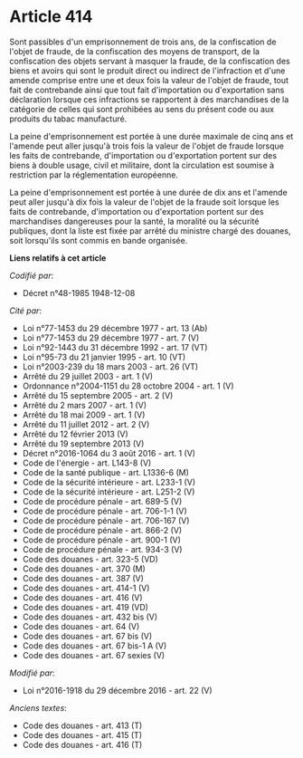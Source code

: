 # Article 414

Sont passibles d'un emprisonnement de trois ans, de la confiscation de l'objet de fraude, de la confiscation des moyens de
transport, de la confiscation des objets servant à masquer la fraude, de la confiscation des biens et avoirs qui sont le
produit direct ou indirect de l'infraction et d'une amende comprise entre une et deux fois la valeur de l'objet de fraude,
tout fait de contrebande ainsi que tout fait d'importation ou d'exportation sans déclaration lorsque ces infractions se
rapportent à des marchandises de la catégorie de celles qui sont prohibées au sens du présent code ou aux produits du tabac
manufacturé. 

La peine d'emprisonnement est portée à une durée maximale de cinq ans et l'amende peut aller jusqu'à trois fois la valeur de
l'objet de fraude lorsque les faits de contrebande, d'importation ou d'exportation portent sur des biens à double usage,
civil et militaire, dont la circulation est soumise à restriction par la réglementation européenne. 

La peine d'emprisonnement est portée à une durée de dix ans et l'amende peut aller jusqu'à dix fois la valeur de l'objet de
la fraude soit lorsque les faits de contrebande, d'importation ou d'exportation portent sur des marchandises dangereuses pour
la santé, la moralité ou la sécurité publiques, dont la liste est fixée par arrêté du ministre chargé des douanes, soit
lorsqu'ils sont commis en bande organisée.

**Liens relatifs à cet article**

_Codifié par_:

  - Décret n°48-1985 1948-12-08

_Cité par_:

  - Loi n°77-1453 du 29 décembre 1977 - art. 13 (Ab)
  - Loi n°77-1453 du 29 décembre 1977 - art. 7 (V)
  - Loi n°92-1443 du 31 décembre 1992 - art. 17 (VT)
  - Loi n°95-73 du 21 janvier 1995 - art. 10 (VT)
  - Loi n°2003-239 du 18 mars 2003 - art. 26 (VT)
  - Arrêté du 29 juillet 2003 - art. 1 (V)
  - Ordonnance n°2004-1151 du 28 octobre 2004 - art. 1 (V)
  - Arrêté du 15 septembre 2005 - art. 2 (V)
  - Arrêté du 2 mars 2007 - art. 1 (V)
  - Arrêté du 18 mai 2009 - art. 1 (V)
  - Arrêté du 11 juillet 2012 - art. 2 (V)
  - Arrêté du 12 février 2013 (V)
  - Arrêté du 19 septembre 2013 (V)
  - Décret n°2016-1064 du 3 août 2016 - art. 1 (V)
  - Code de l'énergie - art. L143-8 (V)
  - Code de la santé publique - art. L1336-6 (M)
  - Code de la sécurité intérieure - art. L233-1 (V)
  - Code de la sécurité intérieure - art. L251-2 (V)
  - Code de procédure pénale - art. 689-5 (V)
  - Code de procédure pénale - art. 706-1-1 (V)
  - Code de procédure pénale - art. 706-167 (V)
  - Code de procédure pénale - art. 866-2 (V)
  - Code de procédure pénale - art. 900-1 (V)
  - Code de procédure pénale - art. 934-3 (V)
  - Code des douanes - art. 323-5 (VD)
  - Code des douanes - art. 370 (M)
  - Code des douanes - art. 387 (V)
  - Code des douanes - art. 414-1 (V)
  - Code des douanes - art. 416 (V)
  - Code des douanes - art. 419 (VD)
  - Code des douanes - art. 432 bis (V)
  - Code des douanes - art. 64 (V)
  - Code des douanes - art. 67 bis (V)
  - Code des douanes - art. 67 bis-1 A (V)
  - Code des douanes - art. 67 sexies (V)

_Modifié par_:

  - Loi n°2016-1918 du 29 décembre 2016 - art. 22 (V)

_Anciens textes_:

  - Code des douanes - art. 413 (T)
  - Code des douanes - art. 415 (T)
  - Code des douanes - art. 416 (T)
